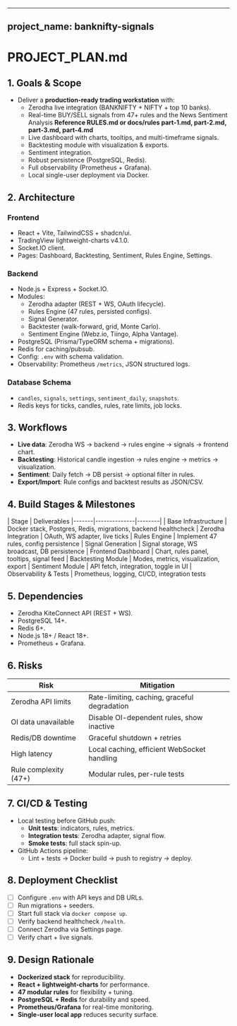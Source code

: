 
---
project_name: banknifty-signals
---

# PROJECT_PLAN.md

## 1. Goals & Scope
- Deliver a **production-ready trading workstation** with:
  - Zerodha live integration (BANKNIFTY + NIFTY + top 10 banks).
  - Real-time BUY/SELL signals from 47+ rules and the News Sentiment Analysis **Reference RULES.md or docs/rules part-1.md, part-2.md, part-3.md, part-4.md**
  - Live dashboard with charts, tooltips, and multi-timeframe signals.
  - Backtesting module with visualization & exports.
  - Sentiment integration.
  - Robust persistence (PostgreSQL, Redis).
  - Full observability (Prometheus + Grafana).
  - Local single-user deployment via Docker.

## 2. Architecture
### Frontend
- React + Vite, TailwindCSS + shadcn/ui.
- TradingView lightweight-charts v4.1.0.
- Socket.IO client.
- Pages: Dashboard, Backtesting, Sentiment, Rules Engine, Settings.

### Backend
- Node.js + Express + Socket.IO.
- Modules:
  - Zerodha adapter (REST + WS, OAuth lifecycle).
  - Rules Engine (47 rules, persisted configs).
  - Signal Generator.
  - Backtester (walk-forward, grid, Monte Carlo).
  - Sentiment Engine (Webz.io, Tiingo, Alpha Vantage).
- PostgreSQL (Prisma/TypeORM schema + migrations).
- Redis for caching/pubsub.
- Config: `.env` with schema validation.
- Observability: Prometheus `/metrics`, JSON structured logs.

### Database Schema
- `candles`, `signals`, `settings`, `sentiment_daily`, `snapshots`.
- Redis keys for ticks, candles, rules, rate limits, job locks.

## 3. Workflows
- **Live data**: Zerodha WS → backend → rules engine → signals → frontend chart.
- **Backtesting**: Historical candle ingestion → rules engine → metrics → visualization.
- **Sentiment**: Daily fetch → DB persist → optional filter in rules.
- **Export/Import**: Rule configs and backtest results as JSON/CSV.

## 4. Build Stages & Milestones
| Stage | Deliverables
|-------|--------------|--------|
| Base Infrastructure | Docker stack, Postgres, Redis, migrations, backend healthcheck
| Zerodha Integration | OAuth, WS adapter, live ticks 
| Rules Engine | Implement 47 rules, config persistence
| Signal Generation | Signal storage, WS broadcast, DB persistence
| Frontend Dashboard | Chart, rules panel, tooltips, signal feed
| Backtesting Module | Modes, metrics, visualization, export
| Sentiment Module | API fetch, integration, toggle in UI
| Observability & Tests | Prometheus, logging, CI/CD, integration tests

## 5. Dependencies
- Zerodha KiteConnect API (REST + WS).
- PostgreSQL 14+.
- Redis 6+.
- Node.js 18+ / React 18+.
- Prometheus + Grafana.

## 6. Risks
| Risk | Mitigation |
|------|------------|
| Zerodha API limits | Rate-limiting, caching, graceful degradation |
| OI data unavailable | Disable OI-dependent rules, show inactive |
| Redis/DB downtime | Graceful shutdown + retries |
| High latency | Local caching, efficient WebSocket handling |
| Rule complexity (47+) | Modular rules, per-rule tests |

## 7. CI/CD & Testing
- Local testing before GitHub push:
  - **Unit tests**: indicators, rules, metrics.
  - **Integration tests**: Zerodha adapter, signal flow.
  - **Smoke tests**: full stack spin-up.
- GitHub Actions pipeline:
  - Lint + tests → Docker build → push to registry → deploy.

## 8. Deployment Checklist
- [ ] Configure `.env` with API keys and DB URLs.
- [ ] Run migrations + seeders.
- [ ] Start full stack via `docker compose up`.
- [ ] Verify backend healthcheck `/health`.
- [ ] Connect Zerodha via Settings page.
- [ ] Verify chart + live signals.

## 9. Design Rationale
- **Dockerized stack** for reproducibility.
- **React + lightweight-charts** for performance.
- **47 modular rules** for flexibility + tuning.
- **PostgreSQL + Redis** for durability and speed.
- **Prometheus/Grafana** for real-time monitoring.
- **Single-user local app** reduces security surface.


